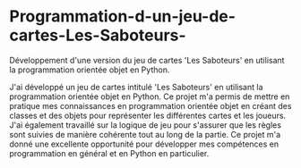 # Programmation-d-un-jeu-de-cartes-Les-Saboteurs-
Développement d'une version du jeu de cartes 'Les Saboteurs' en utilisant la programmation orientée objet en Python.

J'ai développé un jeu de cartes intitulé 'Les Saboteurs' en utilisant la programmation orientée objet en Python. Ce projet m'a permis de mettre en pratique mes connaissances en programmation orientée objet en créant des classes et des objets pour représenter les différentes cartes et les joueurs. J'ai également travaillé sur la logique de jeu pour s'assurer que les règles sont suivies de manière cohérente tout au long de la partie. Ce projet m'a donné une excellente opportunité pour développer mes compétences en programmation en général et en Python en particulier.
